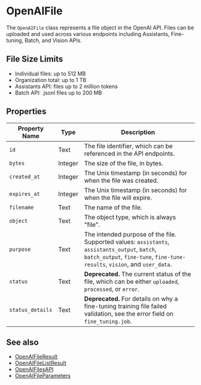 # OpenAIFile

The `OpenAIFile` class represents a file object in the OpenAI API. Files can be uploaded and used across various endpoints including Assistants, Fine-tuning, Batch, and Vision APIs.

## File Size Limits

- Individual files: up to 512 MB
- Organization total: up to 1 TB
- Assistants API: files up to 2 million tokens
- Batch API: .jsonl files up to 200 MB

## Properties

| Property Name    | Type     | Description                                                      |
|------------------|----------|------------------------------------------------------------------|
| `id`             | Text     | The file identifier, which can be referenced in the API endpoints. |
| `bytes`          | Integer  | The size of the file, in bytes.                                 |
| `created_at`     | Integer  | The Unix timestamp (in seconds) for when the file was created.  |
| `expires_at`     | Integer  | The Unix timestamp (in seconds) for when the file will expire.  |
| `filename`       | Text     | The name of the file.                                           |
| `object`         | Text     | The object type, which is always "file".                        |
| `purpose`        | Text     | The intended purpose of the file. Supported values: `assistants`, `assistants_output`, `batch`, `batch_output`, `fine-tune`, `fine-tune-results`, `vision`, and `user_data`. |
| `status`         | Text     | **Deprecated.** The current status of the file, which can be either `uploaded`, `processed`, or `error`. |
| `status_details` | Text     | **Deprecated.** For details on why a fine-tuning training file failed validation, see the error field on `fine_tuning.job`. |

## See also

- [OpenAIFileResult](OpenAIFileResult.md)
- [OpenAIFileListResult](OpenAIFileListResult.md)
- [OpenAIFilesAPI](OpenAIFilesAPI.md)
- [OpenAIFileParameters](OpenAIFileParameters.md)
